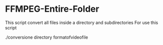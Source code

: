 # FFMPEG-Entire-Folder
This script convert all files inside a directory and subdirectories
For use this script

./conversione directory formatofvideofile
